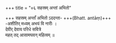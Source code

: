 +++
title = "०६ सहस्रम् अन्तां अभितो"

+++
सहस्रम् अन्ताँ अभितो ऽददन्ता- +++(Bhatt. antāṃ)+++  
-अशीतिर् मध्यम् अभयं वि नारीः ।  
देवीर् देवाय परिधे सवित्रे  
महत् तद् आसामघवन् महित्वम् ॥